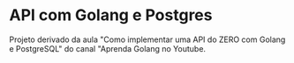 # API com Golang e Postgres

Projeto derivado da aula "Como implementar uma API do ZERO com Golang e PostgreSQL" do canal "Aprenda Golang no Youtube.
